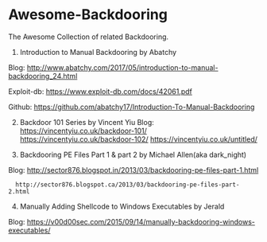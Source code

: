# Awesome-Backdooring

The Awesome Collection of related Backdooring. 

1. Introduction to Manual Backdooring by Abatchy

Blog:        http://www.abatchy.com/2017/05/introduction-to-manual-backdooring_24.html

Exploit-db:  https://www.exploit-db.com/docs/42061.pdf

Github:      https://github.com/abatchy17/Introduction-To-Manual-Backdooring


2. Backdoor 101 Series by Vincent Yiu
Blog: https://vincentyiu.co.uk/backdoor-101/
      https://vincentyiu.co.uk/backdoor-102/
      https://vincentyiu.co.uk/untitled/

3. Backdooring PE Files Part 1 & part 2 by Michael Allen(aka dark_night)

Blog: http://sector876.blogspot.in/2013/03/backdooring-pe-files-part-1.html

      http://sector876.blogspot.ca/2013/03/backdooring-pe-files-part-2.html
      
      
4. Manually Adding Shellcode to Windows Executables by Jerald 

Blog:  https://v00d00sec.com/2015/09/14/manually-backdooring-windows-executables/



